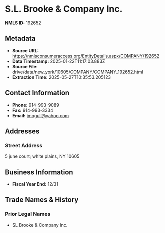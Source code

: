 # S.L. Brooke & Company Inc.

**NMLS ID:** 192652

## Metadata
- **Source URL:** https://nmlsconsumeraccess.org/EntityDetails.aspx/COMPANY/192652
- **Data Timestamp:** 2025-01-22T11:17:03.883Z
- **Source File:** drive/data/new_york/10605/COMPANY/COMPANY_192652.html
- **Extraction Time:** 2025-05-27T10:35:53.205123

## Contact Information
- **Phone:** 914-993-9089
- **Fax:** 914-993-3334
- **Email:** jmogull@yahoo.com

## Addresses
### Street Address
5 june court; white plains, NY 10605

## Business Information
- **Fiscal Year End:** 12/31

## Trade Names & History
### Prior Legal Names
- SL Brooke & Company Inc.
